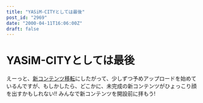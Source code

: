 ```yaml
---
title: "YASiM-CITYとしては最後"
post_id: "2969"
date: "2000-04-11T16:06:00Z"
draft: false
---
```


# YASiM-CITYとしては最後

えーっと、[新コンテンツ移転](/yasimcity-solo)にしたがって、少しずつ予めアップロードを始めているんですが、もしかしたら、どこかに、未完成の新コンテンツがひょっこり顔を出すかもしれない!! みんなで新コンテンツを開設前に拝もう!
